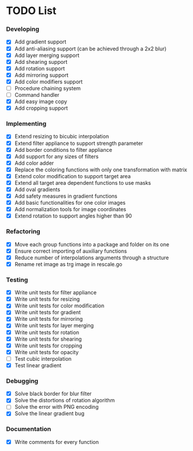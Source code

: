 # TODO List

### Developing
- [x] Add gradient support
- [x] Add anti-aliasing support (can be achieved through a 2x2 blur)
- [x] Add layer merging support
- [x] Add shearing support
- [x] Add rotation support
- [x] Add mirroring support
- [x] Add color modifiers support
- [ ] Procedure chaining system
- [ ] Command handler
- [x] Add easy image copy
- [x] Add cropping support

### Implementing
- [x] Extend resizing to bicubic interpolation
- [x] Extend filter appliance to support strength parameter
- [x] Add border conditions to filter appliance
- [x] Add support for any sizes of filters
- [x] Add color adder
- [x] Replace the coloring functions with only one transformation with matrix
- [x] Extend color modification to support target area
- [x] Extend all target area dependent functions to use masks
- [x] Add oval gradients
- [x] Add safety measures in gradient functions
- [x] Add basic functionalities for one color images
- [x] Add normalization tools for image coordinates
- [x] Extend rotation to support angles higher than 90

### Refactoring
- [x] Move each group functions into a package and folder on its one
- [x] Ensure correct importing of auxiliary functions
- [x] Reduce number of interpolations arguments through a structure
- [x] Rename ret image as trg image in rescale.go

### Testing
- [x] Write unit tests for filter appliance
- [x] Write unit tests for resizing
- [x] Write unit tests for color modification
- [x] Write unit tests for gradient
- [x] Write unit tests for mirroring
- [x] Write unit tests for layer merging
- [x] Write unit tests for rotation
- [x] Write unit tests for shearing
- [x] Write unit tests for cropping
- [x] Write unit tests for opacity
- [ ] Test cubic interpolation
- [x] Test linear gradient

### Debugging
- [x] Solve black border for blur filter
- [x] Solve the distortions of rotation algorithm
- [ ] Solve the error with PNG encoding
- [x] Solve the linear gradient bug

### Documentation
- [x] Write comments for every function
